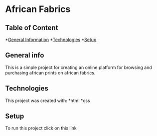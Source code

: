 # African Fabrics
## Table of Content
*[General Information](#general-info)
*[Technologies](#technologies)
*[Setup](#setup)
## General info
This is a simple project for creating an online platform for browsing and purchasing african prints on african fabrics.
## Technologies
This project was created with:
*html
*css
## Setup
To run this project click on this link 
